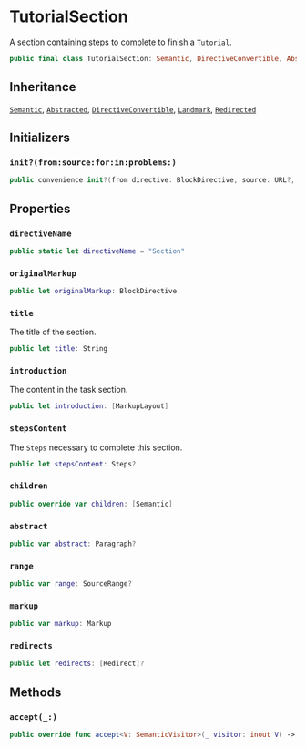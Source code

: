 # TutorialSection

A section containing steps to complete to finish a `Tutorial`.

``` swift
public final class TutorialSection: Semantic, DirectiveConvertible, Abstracted, Landmark, Redirected 
```

## Inheritance

[`Semantic`](/Semantic), [`Abstracted`](/Abstracted), [`DirectiveConvertible`](/DirectiveConvertible), [`Landmark`](/Landmark), [`Redirected`](/Redirected)

## Initializers

### `init?(from:source:for:in:problems:)`

``` swift
public convenience init?(from directive: BlockDirective, source: URL?, for bundle: DocumentationBundle, in context: DocumentationContext, problems: inout [Problem]) 
```

## Properties

### `directiveName`

``` swift
public static let directiveName = "Section"
```

### `originalMarkup`

``` swift
public let originalMarkup: BlockDirective
```

### `title`

The title of the section.

``` swift
public let title: String
```

### `introduction`

The  content in the task section.

``` swift
public let introduction: [MarkupLayout]
```

### `stepsContent`

The `Steps` necessary to complete this section.

``` swift
public let stepsContent: Steps?
```

### `children`

``` swift
public override var children: [Semantic] 
```

### `abstract`

``` swift
public var abstract: Paragraph? 
```

### `range`

``` swift
public var range: SourceRange? 
```

### `markup`

``` swift
public var markup: Markup 
```

### `redirects`

``` swift
public let redirects: [Redirect]?
```

## Methods

### `accept(_:)`

``` swift
public override func accept<V: SemanticVisitor>(_ visitor: inout V) -> V.Result 
```
